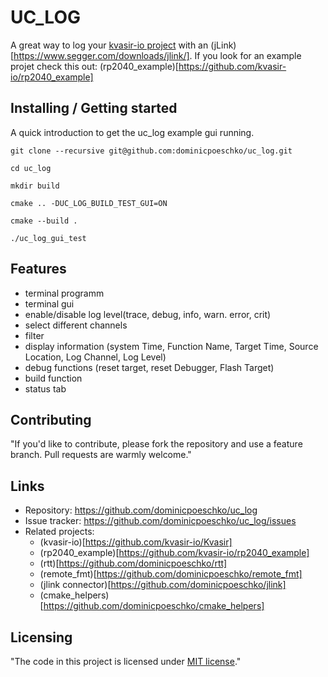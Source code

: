 # UC_LOG

A great way to log your [kvasir-io project](https://github.com/kvasir-io) with an (jLink)[https://www.segger.com/downloads/jlink/].
If you look for an example projet check this out: (rp2040_example)[https://github.com/kvasir-io/rp2040_example]

## Installing / Getting started

A quick introduction to get the uc_log example gui running.

```shell
git clone --recursive git@github.com:dominicpoeschko/uc_log.git
```

```shell
cd uc_log
```

```shell
mkdir build
```

```shell
cmake .. -DUC_LOG_BUILD_TEST_GUI=ON
```

```shell
cmake --build .
```

```shell
./uc_log_gui_test
```

## Features
- terminal programm
- terminal gui
- enable/disable log level(trace, debug, info, warn. error, crit)
- select different channels
- filter
- display information (system Time, Function Name, Target Time, Source Location, Log Channel, Log Level)
- debug functions (reset target, reset Debugger, Flash Target)
- build function
- status tab

## Contributing

"If you'd like to contribute, please fork the repository and use a feature
branch. Pull requests are warmly welcome."

## Links

- Repository: https://github.com/dominicpoeschko/uc_log
- Issue tracker: https://github.com/dominicpoeschko/uc_log/issues
- Related projects:
  - (kvasir-io)[https://github.com/kvasir-io/Kvasir]
  - (rp2040_example)[https://github.com/kvasir-io/rp2040_example]
  - (rtt)[https://github.com/dominicpoeschko/rtt]
  - (remote_fmt)[https://github.com/dominicpoeschko/remote_fmt]
  - (jlink connector)[https://github.com/dominicpoeschko/jlink]
  - (cmake_helpers)[https://github.com/dominicpoeschko/cmake_helpers]

## Licensing

"The code in this project is licensed under [MIT license](https://github.com/dominicpoeschko/uc_log/blob/master/LICENSE)."
